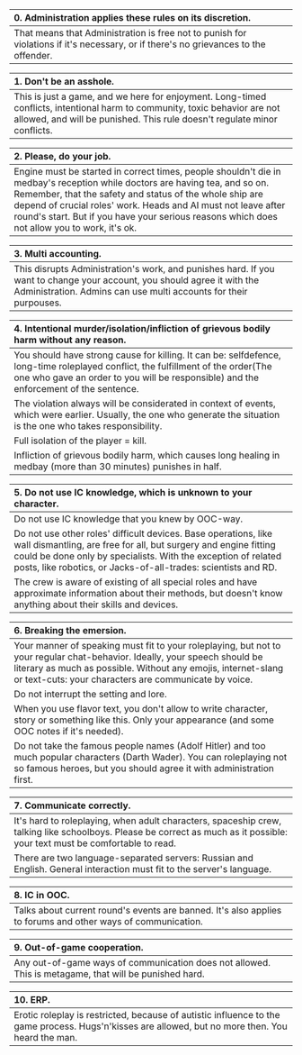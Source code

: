 |0. Administration applies these rules on its discretion.|
| :------------ |
|That means that Administration is free not to punish for violations if it's necessary, or if there's no grievances to the offender.|

|1.  Don't be an asshole.|
| :------------ |
|This is just a game, and we here for enjoyment. Long-timed conflicts, intentional harm to community, toxic behavior are not allowed, and will be punished. This rule doesn't regulate minor conflicts.|

|2.  Please, do your job.|
| :------------ |
|Engine must be started in correct times, people shouldn't die in medbay's reception while doctors are having tea, and so on. Remember, that the safety and status of the whole ship are depend of crucial roles' work. Heads and AI must not leave after round's start. But if you have your serious reasons which does not allow you to work, it's ok.|

|3.  Multi accounting.|
| :------------ |
|This disrupts Administration's work, and punishes hard. If you want to change your account, you should agree it with the Administration. Admins can use multi accounts for their purpouses.|

|4.  Intentional murder/isolation/infliction of grievous bodily harm without any reason.|
| :------------ |
|You should have strong cause for killing. It can be: selfdefence, long-time roleplayed conflict, the fulfillment of the order(The one who gave an order to you will be responsible) and the enforcement of the sentence.|
|The violation always will be considerated in context of events, which were earlier. Usually, the one who generate the situation is the one who takes responsibility.|
|Full isolation of the player = kill.|
|Infliction of grievous bodily harm, which causes long healing in medbay (more than 30 minutes) punishes in half.|

|5. Do not use IC knowledge, which is unknown to your character.|
| :------------ |
|Do not use IC knowledge that you knew by ООС-way.|
|Do not use other roles' difficult devices. Base operations, like wall dismantling, are free for all, but surgery and engine fitting could be done only by specialists. With the exception of related posts, like robotics, or Jacks-of-all-trades: scientists and RD.|
|The crew is aware of existing of all special roles and have approximate information about their methods, but doesn't know anything about their skills and devices.|

|6. Breaking the emersion.|
| :------------ |
|Your manner of speaking must fit to your roleplaying, but not to your regular chat-behavior. Ideally, your speech should be literary as much as possible. Without any emojis, internet-slang or text-cuts: your characters are communicate by voice.|
|Do not interrupt the setting and lore.
|When you use flavor text, you don't allow to write character, story or something like this. Only your appearance (and some OOC notes if it's needed).
|Do not take the famous people names (Adolf Hitler) and too much popular characters (Darth Wader). You can roleplaying not so famous heroes, but you should agree it with administration first.|

|7. Communicate correctly.|
| :------------ |
|It's hard to roleplaying, when adult characters, spaceship crew, talking like schoolboys. Please be correct as much as it possible: your text must be comfortable to read.|
|There are two language-separated servers: Russian and English. General interaction must fit to the server's language.

|8. IC in OOC.|
| :------------ |
Talks about current round's events are banned. It's also applies to forums and other ways of communication.|

|9. Out-of-game cooperation.
| :------------ |
|Any out-of-game ways of communication does not allowed. This is metagame, that will be punished hard.

|10. ERP.|
| :------------ |
|Erotic roleplay is restricted, because of autistic influence to the game process. Hugs'n'kisses are allowed, but no more then. You heard the man.
